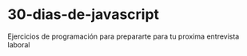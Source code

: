 # 30-dias-de-javascript
Ejercicios de programación para prepararte para tu proxima entrevista laboral
